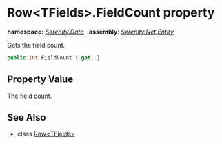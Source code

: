 # Row&lt;TFields&gt;.FieldCount property
**namespace:** *[Serenity.Data](../../README.md#serenity.data-namespace)*   **assembly**: *[Serenity.Net.Entity](../../README.md)*

Gets the field count.

```csharp
public int FieldCount { get; }
```

## Property Value

The field count.

## See Also

* class [Row&lt;TFields&gt;](../Row-1.md)